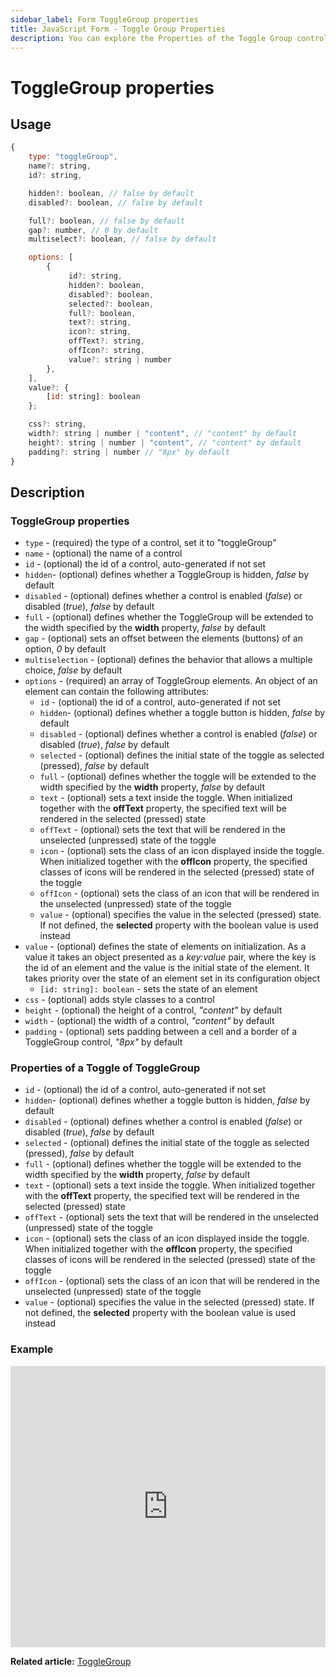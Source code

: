 ```yaml
---
sidebar_label: Form ToggleGroup properties
title: JavaScript Form - Toggle Group Properties 
description: You can explore the Properties of the Toggle Group control of Form in the documentation of the DHTMLX JavaScript UI library. Browse developer guides and API reference, try out code examples and live demos, and download a free 30-day evaluation version of DHTMLX Suite.
---
```


# ToggleGroup properties

## Usage

~~~js
{
    type: "toggleGroup",
    name?: string,
    id?: string,

    hidden?: boolean, // false by default
    disabled?: boolean, // false by default

    full?: boolean, // false by default
    gap?: number, // 0 by default
    multiselect?: boolean, // false by default

    options: [
        {
             id?: string,
             hidden?: boolean,
             disabled?: boolean,
             selected?: boolean,
             full?: boolean,
             text?: string,
             icon?: string,
             offText?: string,
             offIcon?: string,
             value?: string | number
        },
    ],
    value?: {
        [id: string]: boolean
    };

    css?: string,
    width?: string | number | "content", // "content" by default
    height?: string | number | "content", // "content" by default
    padding?: string | number // "8px" by default
}
~~~

## Description

### ToggleGroup properties

- `type` - (required) the type of a control, set it to "toggleGroup"
- `name` - (optional) the name of a control
- `id` - (optional) the id of a control, auto-generated if not set
- `hidden`- (optional) defines whether a ToggleGroup is hidden, *false* by default
- `disabled` - (optional) defines whether a control is enabled (*false*) or disabled (*true*), *false* by default
- `full` - (optional) defines whether the ToggleGroup will be extended to the width specified by the **width** property, *false* by default
- `gap` - (optional) sets an offset between the elements (buttons) of an option, *0* by default
- `multiselection` - (optional) defines the behavior that allows a multiple choice, *false* by default
- `options` - (required) an array of ToggleGroup elements. An object of an element can contain the following attributes:
	- `id` - (optional) the id of a control, auto-generated if not set
	- `hidden`- (optional) defines whether a toggle button is hidden, *false* by default
	- `disabled` - (optional) defines whether a control is enabled (*false*) or disabled (*true*), *false* by default
	- `selected` - (optional) defines the initial state of the toggle as selected (pressed), *false* by default
	- `full` - (optional) defines whether the toggle will be extended to the width specified by the **width** property, *false* by default
	- `text` - (optional) sets a text inside the toggle. When initialized together with the **offText** property, the specified text will be rendered in the selected (pressed) state
	- `offText` - (optional) sets the text that will be rendered in the unselected (unpressed) state of the toggle
	- `icon` - (optional) sets the class of an icon displayed inside the toggle. When initialized together with the **offIcon** property, the specified classes of icons will be rendered in the selected (pressed) state of the toggle
	- `offIcon` - (optional) sets the class of an icon that will be rendered in the unselected (unpressed) state of the toggle
	- `value` - (optional) specifies the value in the selected (pressed) state. If not defined, the **selected** property with the boolean value is used instead
- `value` - (optional) defines the state of elements on initialization. As a value it takes an object presented as a *key:value* pair, where the key is the id of an element and the value is the initial state of the element. It takes priority over the state of an element set in its configuration object
	- `[id: string]: boolean` - sets the state of an element
- `css` - (optional) adds style classes to a control
- `height` - (optional) the height of a control, *"content"* by default
- `width` - (optional) the width of a control, *"content"* by default
- `padding` - (optional) sets padding between a cell and a border of a ToggleGroup control, *"8px"* by default

### Properties of a Toggle of ToggleGroup

- `id` - (optional) the id of a control, auto-generated if not set
- `hidden`- (optional) defines whether a toggle button is hidden, *false* by default
- `disabled` - (optional) defines whether a control is enabled (*false*) or disabled (*true*), *false* by default
- `selected` - (optional) defines the initial state of the toggle as selected (pressed), *false* by default
- `full` - (optional) defines whether the toggle will be extended to the width specified by the **width** property, *false* by default
- `text` - (optional) sets a text inside the toggle. When initialized together with the **offText** property, the specified text will be rendered in the selected (pressed) state
- `offText` - (optional) sets the text that will be rendered in the unselected (unpressed) state of the toggle
- `icon` - (optional) sets the class of an icon displayed inside the toggle. When initialized together with the **offIcon** property, the specified classes of icons will be rendered in the selected (pressed) state of the toggle
- `offIcon` - (optional) sets the class of an icon that will be rendered in the unselected (unpressed) state of the toggle
- `value` - (optional) specifies the value in the selected (pressed) state. If not defined, the **selected** property with the boolean value is used instead

### Example

<iframe src="https://snippet.dhtmlx.com/yqi21ykr?mode=js" frameborder="0" class="snippet_iframe" width="100%" height="450"></iframe>

**Related article:** [ToggleGroup](form/togglegroup.md)

